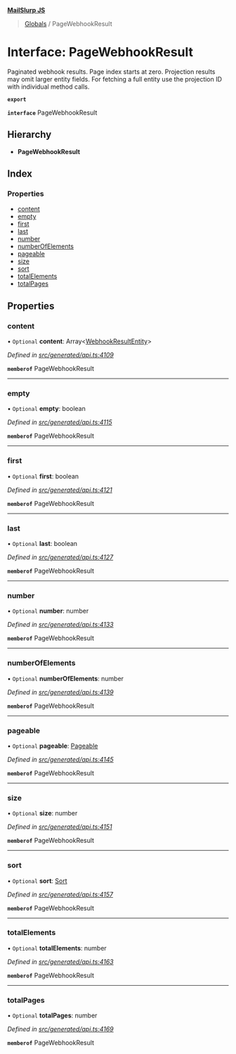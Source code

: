 **[MailSlurp JS](../README.md)**

> [Globals](../README.md) / PageWebhookResult

# Interface: PageWebhookResult

Paginated webhook results. Page index starts at zero. Projection results may omit larger entity fields. For fetching a full entity use the projection ID with individual method calls.

**`export`** 

**`interface`** PageWebhookResult

## Hierarchy

* **PageWebhookResult**

## Index

### Properties

* [content](pagewebhookresult.md#content)
* [empty](pagewebhookresult.md#empty)
* [first](pagewebhookresult.md#first)
* [last](pagewebhookresult.md#last)
* [number](pagewebhookresult.md#number)
* [numberOfElements](pagewebhookresult.md#numberofelements)
* [pageable](pagewebhookresult.md#pageable)
* [size](pagewebhookresult.md#size)
* [sort](pagewebhookresult.md#sort)
* [totalElements](pagewebhookresult.md#totalelements)
* [totalPages](pagewebhookresult.md#totalpages)

## Properties

### content

• `Optional` **content**: Array\<[WebhookResultEntity](../modules/webhookresultentity.md)>

*Defined in [src/generated/api.ts:4109](https://github.com/mailslurp/mailslurp-client/blob/d7397d3/src/generated/api.ts#L4109)*

**`memberof`** PageWebhookResult

___

### empty

• `Optional` **empty**: boolean

*Defined in [src/generated/api.ts:4115](https://github.com/mailslurp/mailslurp-client/blob/d7397d3/src/generated/api.ts#L4115)*

**`memberof`** PageWebhookResult

___

### first

• `Optional` **first**: boolean

*Defined in [src/generated/api.ts:4121](https://github.com/mailslurp/mailslurp-client/blob/d7397d3/src/generated/api.ts#L4121)*

**`memberof`** PageWebhookResult

___

### last

• `Optional` **last**: boolean

*Defined in [src/generated/api.ts:4127](https://github.com/mailslurp/mailslurp-client/blob/d7397d3/src/generated/api.ts#L4127)*

**`memberof`** PageWebhookResult

___

### number

• `Optional` **number**: number

*Defined in [src/generated/api.ts:4133](https://github.com/mailslurp/mailslurp-client/blob/d7397d3/src/generated/api.ts#L4133)*

**`memberof`** PageWebhookResult

___

### numberOfElements

• `Optional` **numberOfElements**: number

*Defined in [src/generated/api.ts:4139](https://github.com/mailslurp/mailslurp-client/blob/d7397d3/src/generated/api.ts#L4139)*

**`memberof`** PageWebhookResult

___

### pageable

• `Optional` **pageable**: [Pageable](pageable.md)

*Defined in [src/generated/api.ts:4145](https://github.com/mailslurp/mailslurp-client/blob/d7397d3/src/generated/api.ts#L4145)*

**`memberof`** PageWebhookResult

___

### size

• `Optional` **size**: number

*Defined in [src/generated/api.ts:4151](https://github.com/mailslurp/mailslurp-client/blob/d7397d3/src/generated/api.ts#L4151)*

**`memberof`** PageWebhookResult

___

### sort

• `Optional` **sort**: [Sort](sort.md)

*Defined in [src/generated/api.ts:4157](https://github.com/mailslurp/mailslurp-client/blob/d7397d3/src/generated/api.ts#L4157)*

**`memberof`** PageWebhookResult

___

### totalElements

• `Optional` **totalElements**: number

*Defined in [src/generated/api.ts:4163](https://github.com/mailslurp/mailslurp-client/blob/d7397d3/src/generated/api.ts#L4163)*

**`memberof`** PageWebhookResult

___

### totalPages

• `Optional` **totalPages**: number

*Defined in [src/generated/api.ts:4169](https://github.com/mailslurp/mailslurp-client/blob/d7397d3/src/generated/api.ts#L4169)*

**`memberof`** PageWebhookResult
